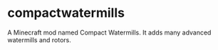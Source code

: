 compactwatermills
=================

A Minecraft mod named Compact Watermills. It adds many advanced watermills and rotors.
